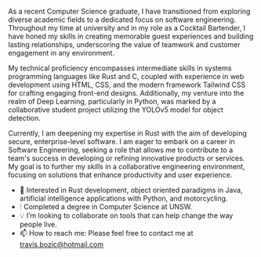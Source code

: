 As a recent Computer Science graduate, I have transitioned from exploring diverse
academic fields to a dedicated focus on software engineering. Throughout my time at
university and in my role as a Cocktail Bartender, I have honed my skills in creating
memorable guest experiences and building lasting relationships, underscoring the
value of teamwork and customer engagement in any environment.

My technical proficiency encompasses intermediate skills in systems programming
languages like Rust and C, coupled with experience in web development using HTML,
CSS, and the modern framework Tailwind CSS for crafting engaging front-end designs.
Additionally, my venture into the realm of Deep Learning, particularly in Python, was
marked by a collaborative student project utilizing the YOLOv5 model for object
detection.

Currently, I am deepening my expertise in Rust with the aim of developing secure,
enterprise-level software. I am eager to embark on a career in Software Engineering,
seeking a role that allows me to contribute to a team's success in developing or
refining innovative products or services. My goal is to further my skills in a
collaborative engineering environment, focusing on solutions that enhance
productivity and user experience.


- 👀 Interested in Rust development, object oriented paradigms in Java, artificial intelligence applications with Python, and motorcycling. 
- 🕯 Completed a degree in Computer Science at UNSW.
- 💡 I’m looking to collaborate on tools that can help change the way people live.
- 📫 How to reach me: Please feel free to contact me at travis.bozic@hotmail.com
<!---
travboz/travboz is a ✨ special ✨ repository because its `README.md` (this file) appears on your GitHub profile.
You can click the Preview link to take a look at your changes.
--->
